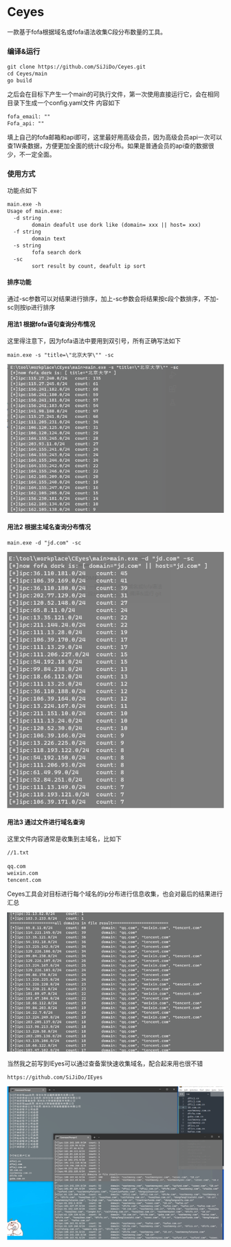 # Ceyes
一款基于fofa根据域名或fofa语法收集C段分布数量的工具。

### 编译&运行
```
git clone https://github.com/SiJiDo/Ceyes.git
cd Ceyes/main
go build
```
之后会在目标下产生一个main的可执行文件，第一次使用直接运行它，会在相同目录下生成一个config.yaml文件
内容如下
```
fofa_email: ""
Fofa_api: ""
```
填上自己的fofa邮箱和api即可，这里最好用高级会员，因为高级会员api一次可以查1W条数据，方便更加全面的统计c段分布。如果是普通会员的api查的数据很少，不一定全面。

### 使用方式
功能点如下
```
main.exe -h
Usage of main.exe:
  -d string
        domain deafult use dork like (domain= xxx || host= xxx)
  -f string
        domain text
  -s string
        fofa search dork
  -sc
        sort result by count, deafult ip sort
```
#### 排序功能

通过-sc参数可以对结果进行排序，加上-sc参数会将结果按c段个数排序，不加-sc则按ip进行排序

#### 用法1 根据fofa语句查询分布情况

这里得注意下，因为fofa语法中要用到双引号，所有正确写法如下
```
main.exe -s "title=\"北京大学\"" -sc
```

![1](img/1.png)

#### 用法2 根据主域名查询分布情况

```
main.exe -d "jd.com" -sc
```

![2](img/2.png)

#### 用法3 通过文件进行域名查询

这里文件内容通常是收集到主域名，比如下

```
//1.txt

qq.com
weixin.com
tencent.com
```

Ceyes工具会对目标进行每个域名的ip分布进行信息收集，也会对最后的结果进行汇总

![image-20230529101524961](img/4.png)

当然我之前写到IEyes可以通过查备案快速收集域名，配合起来用也很不错

```
https://github.com/SiJiDo/IEyes
```

![image-20230529101524961](img/3.png)


